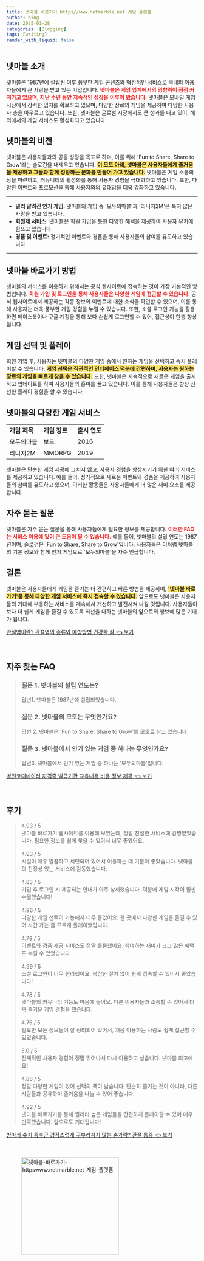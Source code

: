 ```yaml
---
title: 넷마블 바로가기 https//www.netmarble.net 게임 플랫폼
author: bing
date: 2025-01-28
categories: [Blogging]
tags: [writing]
render_with_liquid: false
---
```



<h2 id='넷마블_소개'>넷마블 소개</h2>

<p>넷마블은 1987년에 설립된 이후 풍부한 게임 콘텐츠와 혁신적인 서비스로 국내외 이용자들에게 큰 사랑을 받고 있는 기업입니다. <b><span style="color: #ee2323;">넷마블은 게임 업계에서의 영향력이 점점 커져가고 있으며, 지난 수년 동안 지속적인 성장을 이루어 왔습니다.</span></b> 넷마블은 모바일 게임 시장에서 강력한 입지를 확보하고 있으며, 다양한 장르의 게임을 제공하여 다양한 사용자 층을 아우르고 있습니다. 또한, 넷마블은 글로벌 시장에서도 큰 성과를 내고 있어, 해외에서의 게임 서비스도 활성화되고 있습니다.</p>

<h2 id='넷마블의_비전'>넷마블의 비전</h2>

<p>넷마블은 사용자들과의 공동 성장을 목표로 하며, 이를 위해 'Fun to Share, Share to Grow'라는 슬로건을 내세우고 있습니다. <b><span style="background-color: #ffe066;">이 모토 아래, 넷마블은 사용자들에게 즐거움을 제공하고 그들과 함께 성장하는 문화를 만들어 가고 있습니다.</span></b> 넷마블은 게임 소통의 장을 마련하고, 커뮤니티의 활성화를 통해 사용자 경험을 극대화하고 있습니다. 또한, 다양한 이벤트와 프로모션을 통해 사용자와의 유대감을 더욱 강화하고 있습니다.</p>

<hr />

<ul>
    <li><b>널리 알려진 인기 게임:</b> 넷마블의 게임 중 '모두의마블'과 '리니지2M'은 특히 많은 사랑을 받고 있습니다.</li>
    <li><b>회원제 서비스:</b> 넷마블은 회원 가입을 통한 다양한 혜택을 제공하여 사용자 유치에 힘쓰고 있습니다.</li>
    <li><b>경품 및 이벤트:</b> 정기적인 이벤트와 경품을 통해 사용자들의 참여를 유도하고 있습니다.</li>
</ul>

<hr />

<h2 id='넷마블_바로가기_방법'>넷마블 바로가기 방법</h2>

<p>넷마블의 서비스를 이용하기 위해서는 공식 웹사이트에 접속하는 것이 가장 기본적인 방법입니다. <b><span style="color: #ee2323;">회원 가입 및 로그인을 통해 사용자들은 다양한 게임에 접근할 수 있습니다.</span></b> 공식 웹사이트에서 제공하는 각종 정보와 이벤트에 대한 소식을 확인할 수 있으며, 이를 통해 사용자는 더욱 풍부한 게임 경험을 누릴 수 있습니다. 또한, 소셜 로그인 기능을 활용하면 페이스북이나 구글 계정을 통해 보다 손쉽게 로그인할 수 있어, 접근성이 한층 향상됩니다.</p>

<h2 id='게임_선택_및_플레이'>게임 선택 및 플레이</h2>

<p>회원 가입 후, 사용자는 넷마블의 다양한 게임 중에서 원하는 게임을 선택하고 즉시 플레이할 수 있습니다. <b><span style="background-color: #ffe066;">게임 선택은 직관적인 인터페이스 덕분에 간편하며, 사용자는 원하는 장르의 게임을 빠르게 찾을 수 있습니다.</span></b> 또한, 넷마블은 지속적으로 새로운 게임을 출시하고 업데이트를 하여 사용자들의 흥미를 끌고 있습니다. 이를 통해 사용자들은 항상 신선한 플레이 경험을 할 수 있습니다.</p>

<h2 id='넷마블의_다양한_게임_서비스'>넷마블의 다양한 게임 서비스</h2>

<table>
    <tr>
        <td><b>게임 제목</b></td>
        <td><b>게임 장르</b></td>
        <td><b>출시 연도</b></td>
    </tr>
    <tr>
        <td>모두의마블</td>
        <td>보드</td>
        <td>2016</td>
    </tr>
    <tr>
        <td>리니지2M</td>
        <td>MMORPG</td>
        <td>2019</td>
    </tr>
</table>

<p>넷마블은 단순한 게임 제공에 그치지 않고, 사용자 경험을 향상시키기 위한 여러 서비스를 제공하고 있습니다. 예를 들어, 정기적으로 새로운 이벤트와 경품을 제공하여 사용자들의 참여를 유도하고 있으며, 이러한 활동들은 사용자들에게 더 많은 재미 요소를 제공합니다.</p>

<h2 id='자주_묻는_질문'>자주 묻는 질문</h2>

<p>넷마블은 자주 묻는 질문을 통해 사용자들에게 필요한 정보를 제공합니다. <b><span style="color: #ee2323;">이러한 FAQ는 서비스 이용에 있어 큰 도움이 될 수 있습니다.</span></b> 예를 들어, 넷마블의 설립 연도는 1987년이며, 슬로건은 'Fun to Share, Share to Grow'입니다. 사용자들은 이처럼 넷마블의 기본 정보와 함께 인기 게임으로 '모두의마블'을 자주 언급합니다.</p>

<h2 id='결론_및_마무리'>결론</h2>

<p>넷마블은 사용자들에게 게임을 즐기는 더 간편하고 빠른 방법을 제공하며, <b><span style="background-color: #ffe066;">'넷마블 바로가기'를 통해 다양한 게임 서비스에 즉시 접속할 수 있습니다.</span></b> 앞으로도 넷마블은 사용자들의 기대에 부응하는 서비스를 계속해서 개선하고 발전시켜 나갈 것입니다. 사용자들이 보다 더 쉽게 게임을 즐길 수 있도록 최선을 다하는 넷마블의 앞으로의 행보에 많은 기대가 됩니다.</p>


<p><a class="click-button" title="관절염이란? 관절염의 종류와 예방방법 건강한 삶" href="https://aptwhite.github.io/posts/%EA%B4%80%EC%A0%88%EC%97%BC%EC%9D%B4%EB%9E%80-%EA%B4%80%EC%A0%88%EC%97%BC%EC%9D%98-%EC%A2%85%EB%A5%98%EC%99%80-%EC%98%88%EB%B0%A9%EB%B0%A9%EB%B2%95-%EA%B1%B4%EA%B0%95%ED%95%9C-%EC%82%B6/" rel="dofollow">관절염이란? 관절염의 종류와 예방방법 건강한 삶 👈 보기</a></p><br>
<h2 id='자주_찾는_FAQ'>자주 찾는 FAQ</h2>
<div itemscope="" itemtype="https://schema.org/FAQPage">
<blockquote>
<div itemscope="" itemprop="mainEntity" itemtype="https://schema.org/Question">
<h3 itemprop="name">질문 1. 넷마블의 설립 연도는?</h3>
<div itemscope="" itemprop="acceptedAnswer" itemtype="https://schema.org/Answer">
<span itemprop="text">
<p>답변1. 넷마블은 1987년에 설립되었습니다.</p>
</span>
</div>
</div>
<div itemscope="" itemprop="mainEntity" itemtype="https://schema.org/Question">
<h3 itemprop="name">질문 2. 넷마블의 모토는 무엇인가요?</h3>
<div itemscope="" itemprop="acceptedAnswer" itemtype="https://schema.org/Answer">
<span itemprop="text">
<p>답변 2. 넷마블은 'Fun to Share, Share to Grow'를 모토로 삼고 있습니다.</p>
</span>
</div>
</div>
<div itemscope="" itemprop="mainEntity" itemtype="https://schema.org/Question">
<h3 itemprop="name">질문 3. 넷마블에서 인기 있는 게임 중 하나는 무엇인가요?</h3>
<div itemscope="" itemprop="acceptedAnswer" itemtype="https://schema.org/Answer">
<span itemprop="text">
<p>답변3. 넷마블에서 인기 있는 게임 중 하나는 '모두의마블'입니다.</p>
</span>
</div>
</div>
</blockquote>
</div>
<p><a class="click-button" title="병원코디네이터 자격증 발급기관 교육내용 비용 정보 제공" href="https://aptwhite.github.io/posts/%EB%B3%91%EC%9B%90%EC%BD%94%EB%94%94%EB%84%A4%EC%9D%B4%ED%84%B0-%EC%9E%90%EA%B2%A9%EC%A6%9D-%EB%B0%9C%EA%B8%89%EA%B8%B0%EA%B4%80-%EA%B5%90%EC%9C%A1%EB%82%B4%EC%9A%A9-%EB%B9%84%EC%9A%A9-%EC%A0%95%EB%B3%B4-%EC%A0%9C%EA%B3%B5/" rel="dofollow">병원코디네이터 자격증 발급기관 교육내용 비용 정보 제공 👈 보기</a></p><br>
<h2 id='후기'>후기</h2>
<div itemscope itemtype="https://schema.org/Product">
  <blockquote>
  <div itemprop="review" itemscope itemtype="https://schema.org/Review">
      <div itemprop="reviewRating" itemscope itemtype="https://schema.org/Rating"> <span itemprop="ratingValue">4.93</span> / <span itemprop="bestRating">5</span> </div>
      <span itemprop="reviewBody">넷마블 바로가기 웹사이트를 이용해 보았는데, 정말 친절한 서비스에 감명받았습니다. 필요한 정보를 쉽게 찾을 수 있어서 너무 좋았어요.</span>
  </div>
  <br>
  <div itemprop="review" itemscope itemtype="https://schema.org/Review">
      <div itemprop="reviewRating" itemscope itemtype="https://schema.org/Rating"> <span itemprop="ratingValue">4.93</span> / <span itemprop="bestRating">5</span> </div>
      <span itemprop="reviewBody">시설이 매우 깔끔하고 세련되어 있어서 이용하는 데 기분이 좋았습니다. 넷마블의 진정성 있는 서비스에 감동했습니다.</span>
  </div>
  <br>
  <div itemprop="review" itemscope itemtype="https://schema.org/Review">
      <div itemprop="reviewRating" itemscope itemtype="https://schema.org/Rating"> <span itemprop="ratingValue">4.83</span> / <span itemprop="bestRating">5</span> </div>
      <span itemprop="reviewBody">가입 후 로그인 시 제공되는 안내가 아주 상세했습니다. 덕분에 게임 시작이 훨씬 수월했습니다!</span>
  </div>
  <br>
  <div itemprop="review" itemscope itemtype="https://schema.org/Review">
      <div itemprop="reviewRating" itemscope itemtype="https://schema.org/Rating"> <span itemprop="ratingValue">4.96</span> / <span itemprop="bestRating">5</span> </div>
      <span itemprop="reviewBody">다양한 게임 선택이 가능해서 너무 좋았어요. 한 곳에서 다양한 게임을 즐길 수 있어 시간 가는 줄 모르게 플레이했답니다.</span>
  </div>
  <br>
  <div itemprop="review" itemscope itemtype="https://schema.org/Review">
      <div itemprop="reviewRating" itemscope itemtype="https://schema.org/Rating"> <span itemprop="ratingValue">4.79</span> / <span itemprop="bestRating">5</span> </div>
      <span itemprop="reviewBody">이벤트와 경품 제공 서비스도 정말 훌륭했어요. 참여하는 재미가 크고 많은 혜택도 누릴 수 있었습니다.</span>
  </div>
  <br>
  <div itemprop="review" itemscope itemtype="https://schema.org/Review">
      <div itemprop="reviewRating" itemscope itemtype="https://schema.org/Rating"> <span itemprop="ratingValue">4.99</span> / <span itemprop="bestRating">5</span> </div>
      <span itemprop="reviewBody">소셜 로그인이 너무 편리했어요. 복잡한 절차 없이 쉽게 접속할 수 있어서 좋았습니다!</span>
  </div>
  <br>
  <div itemprop="review" itemscope itemtype="https://schema.org/Review">
      <div itemprop="reviewRating" itemscope itemtype="https://schema.org/Rating"> <span itemprop="ratingValue">4.78</span> / <span itemprop="bestRating">5</span> </div>
      <span itemprop="reviewBody">넷마블의 커뮤니티 기능도 마음에 들어요. 다른 이용자들과 소통할 수 있어서 더욱 즐거운 게임 경험을 했습니다.</span>
  </div>
  <br>
  <div itemprop="review" itemscope itemtype="https://schema.org/Review">
      <div itemprop="reviewRating" itemscope itemtype="https://schema.org/Rating"> <span itemprop="ratingValue">4.75</span> / <span itemprop="bestRating">5</span> </div>
      <span itemprop="reviewBody">필요한 모든 정보들이 잘 정리되어 있어서, 처음 이용하는 사람도 쉽게 접근할 수 있었습니다.</span>
  </div>
  <br>
  <div itemprop="review" itemscope itemtype="https://schema.org/Review">
      <div itemprop="reviewRating" itemscope itemtype="https://schema.org/Rating"> <span itemprop="ratingValue">5.0</span> / <span itemprop="bestRating">5</span> </div>
      <span itemprop="reviewBody">전체적인 사용자 경험이 정말 뛰어나서 다시 이용하고 싶습니다. 넷마블 최고예요!</span>
  </div>
  <br>
  <div itemprop="review" itemscope itemtype="https://schema.org/Review">
      <div itemprop="reviewRating" itemscope itemtype="https://schema.org/Rating"> <span itemprop="ratingValue">4.88</span> / <span itemprop="bestRating">5</span> </div>
      <span itemprop="reviewBody">정말 다양한 게임이 있어 선택의 폭이 넓습니다. 단순히 즐기는 것이 아니라, 다른 사람들과 공유하며 즐거움을 나눌 수 있어 좋습니다.</span>
  </div>
  <br>
  <div itemprop="review" itemscope itemtype="https://schema.org/Review">
      <div itemprop="reviewRating" itemscope itemtype="https://schema.org/Rating"> <span itemprop="ratingValue">4.92</span> / <span itemprop="bestRating">5</span> </div>
      <span itemprop="reviewBody">넷마블 바로가기를 통해 퀄리티 높은 게임들을 간편하게 플레이할 수 있어 매우 만족했습니다. 앞으로도 기대됩니다!</span>
  </div>
  </blockquote>
</div>
<p><a class="click-button" title="방아쇠 수지 증후군 갑작스럽게 구부러지지 않는 손가락? 관절 통증" href="https://aptwhite.github.io/posts/%EB%B0%A9%EC%95%84%EC%87%A0-%EC%88%98%EC%A7%80-%EC%A6%9D%ED%9B%84%EA%B5%B0-%EA%B0%91%EC%9E%91%EC%8A%A4%EB%9F%BD%EA%B2%8C-%EA%B5%AC%EB%B6%80%EB%9F%AC%EC%A7%80%EC%A7%80-%EC%95%8A%EB%8A%94-%EC%86%90%EA%B0%80%EB%9D%BD-%EA%B4%80%EC%A0%88-%ED%86%B5%EC%A6%9D/" rel="dofollow">방아쇠 수지 증후군 갑작스럽게 구부러지지 않는 손가락? 관절 통증 👈 보기</a></p><br>
<figure class="image"><img src="https://aptwhite.github.io/assets/img/thumbnail/넷마블-바로가기-httpswww.netmarble.net-게임-플랫폼.webp" alt="넷마블-바로가기-httpswww.netmarble.net-게임-플랫폼" width="256" height="256"></figure>